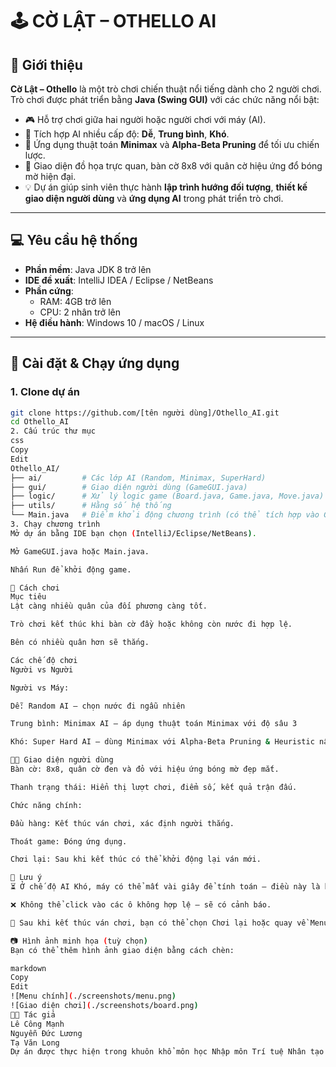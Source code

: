 # 🕹️ CỜ LẬT – OTHELLO AI

## 📌 Giới thiệu

**Cờ Lật – Othello** là một trò chơi chiến thuật nổi tiếng dành cho 2 người chơi. Trò chơi được phát triển bằng **Java (Swing GUI)** với các chức năng nổi bật:

- 🎮 Hỗ trợ chơi giữa hai người hoặc người chơi với máy (AI).
- 🧠 Tích hợp AI nhiều cấp độ: **Dễ**, **Trung bình**, **Khó**.
- 🧩 Ứng dụng thuật toán **Minimax** và **Alpha-Beta Pruning** để tối ưu chiến lược.
- 🎨 Giao diện đồ họa trực quan, bàn cờ 8x8 với quân cờ hiệu ứng đổ bóng mờ hiện đại.
- 💡 Dự án giúp sinh viên thực hành **lập trình hướng đối tượng**, **thiết kế giao diện người dùng** và **ứng dụng AI** trong phát triển trò chơi.

---

## 💻 Yêu cầu hệ thống

- **Phần mềm**: Java JDK 8 trở lên  
- **IDE đề xuất**: IntelliJ IDEA / Eclipse / NetBeans  
- **Phần cứng**:
  - RAM: 4GB trở lên
  - CPU: 2 nhân trở lên
- **Hệ điều hành**: Windows 10 / macOS / Linux

---

## 🚀 Cài đặt & Chạy ứng dụng

### 1. Clone dự án

```bash
git clone https://github.com/[tên người dùng]/Othello_AI.git
cd Othello_AI
2. Cấu trúc thư mục
css
Copy
Edit
Othello_AI/
├── ai/         # Các lớp AI (Random, Minimax, SuperHard)
├── gui/        # Giao diện người dùng (GameGUI.java)
├── logic/      # Xử lý logic game (Board.java, Game.java, Move.java)
├── utils/      # Hằng số hệ thống
└── Main.java   # Điểm khởi động chương trình (có thể tích hợp vào GameGUI)
3. Chạy chương trình
Mở dự án bằng IDE bạn chọn (IntelliJ/Eclipse/NetBeans).

Mở GameGUI.java hoặc Main.java.

Nhấn Run để khởi động game.

🎯 Cách chơi
Mục tiêu
Lật càng nhiều quân của đối phương càng tốt.

Trò chơi kết thúc khi bàn cờ đầy hoặc không còn nước đi hợp lệ.

Bên có nhiều quân hơn sẽ thắng.

Các chế độ chơi
Người vs Người

Người vs Máy:

Dễ: Random AI – chọn nước đi ngẫu nhiên

Trung bình: Minimax AI – áp dụng thuật toán Minimax với độ sâu 3

Khó: Super Hard AI – dùng Minimax với Alpha-Beta Pruning & Heuristic nâng cao (độ sâu 6)

👨‍💻 Giao diện người dùng
Bàn cờ: 8x8, quân cờ đen và đỏ với hiệu ứng bóng mờ đẹp mắt.

Thanh trạng thái: Hiển thị lượt chơi, điểm số, kết quả trận đấu.

Chức năng chính:

Đầu hàng: Kết thúc ván chơi, xác định người thắng.

Thoát game: Đóng ứng dụng.

Chơi lại: Sau khi kết thúc có thể khởi động lại ván mới.

📌 Lưu ý
⏳ Ở chế độ AI Khó, máy có thể mất vài giây để tính toán – điều này là bình thường.

❌ Không thể click vào các ô không hợp lệ – sẽ có cảnh báo.

🔁 Sau khi kết thúc ván chơi, bạn có thể chọn Chơi lại hoặc quay về Menu chính.

📷 Hình ảnh minh họa (tuỳ chọn)
Bạn có thể thêm hình ảnh giao diện bằng cách chèn:

markdown
Copy
Edit
![Menu chính](./screenshots/menu.png)
![Giao diện chơi](./screenshots/board.png)
👨‍💻 Tác giả
Lê Công Mạnh
Nguyễn Đức Lương
Tạ Văn Long
Dự án được thực hiện trong khuôn khổ môn học Nhập môn Trí tuệ Nhân tạo – Khoa Vật lý 